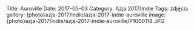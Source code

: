 Title: Auroville
Date: 2017-05-03
Category: Azja 2017/Indie
Tags: zdjęcia
gallery: {photo}azja-2017/indie/azja-2017-indie-auroville
image: {photo}azja-2017/indie/azja-2017-indie-auroville/P1000118.JPG

